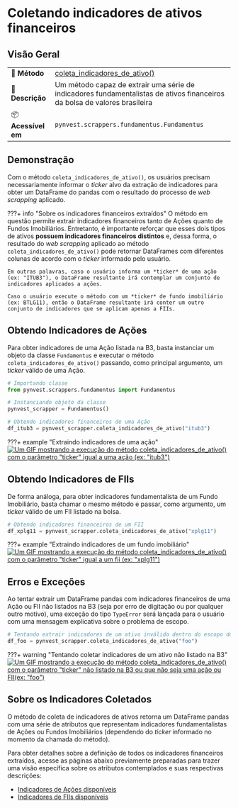 # Coletando indicadores de ativos financeiros

## Visão Geral

| | |
| :-- | :-- |
| 🚀 **Método** | [coleta_indicadores_de_ativo()](../mkdocstrings/fundamentus.md/#pynvest.scrappers.fundamentus.Fundamentus.coleta_indicadores_de_ativo) |
| 📄 **Descrição** | Um método capaz de extrair uma série de indicadores fundamentalistas de ativos financeiros da bolsa de valores brasileira |
| 📦 **Acessível em** | `pynvest.scrappers.fundamentus.Fundamentus` |

## Demonstração

Com o método `coleta_indicadores_de_ativo()`, os usuários precisam necessariamente informar o *ticker* alvo da extração de indicadores para obter um DataFrame do pandas com o resultado do processo de *web scrapping* aplicado.

???+ info "Sobre os indicadores financeiros extraídos"
    O método em questão permite extrair indicadores financeiros tanto de Ações quanto de Fundos Imobiliários. Entretanto, é importante reforçar que esses dois tipos de ativos **possuem indicadores financeiros distintos** e, dessa forma, o resultado do *web scrapping* aplicado ao método `coleta_indicadores_de_ativo()` pode retornar DataFrames com diferentes colunas de acordo com o *ticker* informado pelo usuário.

    Em outras palavras, caso o usuário informa um *ticker* de uma ação (ex: "ITUB3"), o DataFrame resultante irá contemplar um conjunto de indicadores aplicados a ações.

    Caso o usuário execute o método com um *ticker* de fundo imobiliário (ex: BTLG11), então o DataFrame resultante irá conter um outro conjunto de indicadores que se aplicam apenas a FIIs.

## Obtendo Indicadores de Ações

Para obter indicadores de uma Ação listada na B3, basta instanciar um objeto da classe `Fundamentus` e executar o método `coleta_indicadores_de_ativo()` passando, como principal argumento, um *ticker* válido de uma Ação.

```python
# Importando classe
from pynvest.scrappers.fundamentus import Fundamentus

# Instanciando objeto da classe
pynvest_scrapper = Fundamentus()

# Obtendo indicadores financeiros de uma Ação
df_itub3 = pynvest_scrapper.coleta_indicadores_de_ativo("itub3")
```

???+ example "Extraindo indicadores de uma ação"
    [![Um GIF mostrando a execução do método coleta_indicadores_de_ativo() com o parâmetro "ticker" igual a uma ação (ex: "itub3")](https://github.com/ThiagoPanini/pynvest/blob/docs/atualizacao-de-documentacao/docs/assets/gifs/pynvest-coleta_indicadores_de_ativo_acao.gif?raw=true)](https://github.com/ThiagoPanini/pynvest/blob/docs/atualizacao-de-documentacao/docs/assets/gifs/pynvest-coleta_indicadores_de_ativo_acao.gif?raw=true)


## Obtendo Indicadores de FIIs

De forma análoga, para obter indicadores fundamentalista de um Fundo Imobiliário, basta chamar o mesmo método e passar, como argumento, um *ticker* válido de um FII listado na bolsa.

```python
# Obtendo indicadores financeiros de um FII
df_xplg11 = pynvest_scrapper.coleta_indicadores_de_ativo("xplg11")
```

???+ example "Extraindo indicadores de um fundo imobiliário"
    [![Um GIF mostrando a execução do método coleta_indicadores_de_ativo() com o parâmetro "ticker" igual a um fii (ex: "xplg11")](https://github.com/ThiagoPanini/pynvest/blob/docs/atualizacao-de-documentacao/docs/assets/gifs/pynvest-coleta_indicadores_de_ativo_fii.gif?raw=true)](https://github.com/ThiagoPanini/pynvest/blob/docs/atualizacao-de-documentacao/docs/assets/gifs/pynvest-coleta_indicadores_de_ativo_fii.gif?raw=true)


## Erros e Exceções

Ao tentar extrair um DataFrame pandas com indicadores financeiros de uma Ação ou FII não listados na B3 (seja por erro de digitação ou por qualquer outro motivo), uma exceção do tipo `TypeError` será lançada para o usuário com uma mensagem explicativa sobre o problema de escopo.

```python
# Tentando extrair indicadores de um ativo inválido dentro do escopo do método
df_foo = pynvest_scrapper.coleta_indicadores_de_ativo("foo")
```

???+ warning "Tentando coletar indicadores de um ativo não listado na B3"
    [![Um GIF mostrando a execução do método coleta_indicadores_de_ativo() com o parâmetro "ticker" não listado na B3 ou que não seja uma ação ou FII(ex: "foo")](https://github.com/ThiagoPanini/pynvest/blob/docs/atualizacao-de-documentacao/docs/assets/gifs/pynvest-coleta_indicadores_de_ativo_foo.gif?raw=true)](https://github.com/ThiagoPanini/pynvest/blob/docs/atualizacao-de-documentacao/docs/assets/gifs/pynvest-coleta_indicadores_de_ativo_foo.gif?raw=true)


## Sobre os Indicadores Coletados

O método de coleta de indicadores de ativos retorna um DataFrame pandas com uma série de atributos que representam indicadores fundamentalistas de Ações ou Fundos Imobiliários (dependendo do *ticker* informado no momento da chamada do método).

Para obter detalhes sobre a definição de todos os indicadores financeiros extraídos, acesse as páginas abaixo previamente preparadas para trazer uma visão específica sobre os atributos contemplados e suas respectivas descrições:

- [Indicadores de Ações disponíveis](../indicadores/acoes.md)
- [Indicadores de FIIs disponíveis](../indicadores/fiis.md)
